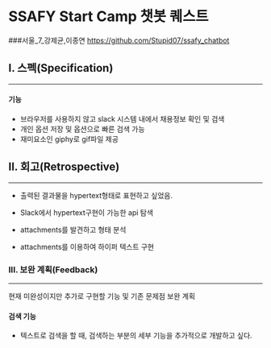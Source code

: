 SSAFY Start Camp 챗봇 퀘스트
============================

###서울_7_강제균,이종연 https://github.com/Stupid07/ssafy_chatbot

I. 스펙(Specification)
----------------------

<hr>

#### 기능

-	브라우저를 사용하지 않고 slack 시스템 내에서 채용정보 확인 및 검색
-	개인 옵션 저장 및 옵션으로 빠른 검색 가능
-	재미요소인 giphy로 gif파일 제공

II. 회고(Retrospective)
-----------------------

<hr>

-	출력된 결과물을 hypertext형태로 표현하고 싶었음.

-	Slack에서 hypertext구현이 가능한 api 탐색

-	attachments를 발견하고 형태 분석

-	attachments를 이용하여 하이퍼 텍스트 구현

### III. 보완 계획(Feedback)

<hr>

현재 미완성이지만 추가로 구현할 기능 및 기존 문제점 보완 계획

#### 검색 기능

-	텍스트로 검색을 할 때, 검색하는 부분의 세부 기능을 추가적으로 개발하고 싶다.
